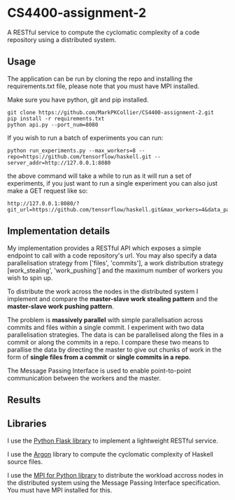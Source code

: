# CS4400-assignment-2

A RESTful service to compute the cyclomatic complexity of a code repository using a distributed system.

## Usage

The application can be run by cloning the repo and installing the requirements.txt file, please note that you must have MPI installed.

Make sure you have python, git and pip installed.

```
git clone https://github.com/MarkPKCollier/CS4400-assignment-2.git
pip install -r requirements.txt
python api.py --port_num=8080
```

If you wish to run a batch of experiments you can run:

```
python run_experiments.py --max_workers=8 --repo=https://github.com/tensorflow/haskell.git --server_addr=http://127.0.0.1:8080
```

the above command will take a while to run as it will run a set of experiments, if you just want to run a single experiment you can also just make a GET request like so:

```
http://127.0.0.1:8080/?git_url=https://github.com/tensorflow/haskell.git&max_workers=4&data_parallelisation_strategy=commits&work_distribution_strategy=work_stealing
```

## Implementation details

My implementation provides a RESTful API which exposes a simple endpoint to call with a code repository's url. You may also specify a data parallelisation strategy from ['files', 'commits'], a work distribution strategy [work_stealing', 'work_pushing'] and the maximum number of workers you wish to spin up.

To distribute the work across the nodes in the distributed system I implement and compare the **master-slave work stealing pattern** and the **master-slave work pushing pattern**.

The problem is **massively parallel** with simple parallelisation across commits and files within a single commit. I experiment with two data parallelisation strategies. The data is can be parallelised along the files in a commit or along the commits in a repo. I compare these two means to parallise the data by directing the master to give out chunks of work in the form of **single files from a commit** or **single commits in a repo**.

The Message Passing Interface is used to enable point-to-point communication between the workers and the master.

## Results

## Libraries

I use the [Python Flask library](http://flask.pocoo.org/) to implement a lightweight RESTful service.

I use the [Argon](https://github.com/rubik/argon) library to compute the cyclomatic complexity of Haskell source files.

I use the [MPI for Python library](https://mpi4py.readthedocs.io) to distribute the workload accross nodes in the distributed system using the Message Passing Interface specification. You must have MPI installed for this.
